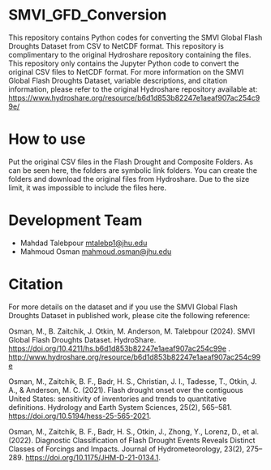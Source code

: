 # SMVI_GFD_Conversion
This repository contains Python codes for converting the SMVI Global Flash Droughts Dataset from CSV to NetCDF format. This repository is complimentary to the original Hydroshare repository containing the files. This repository only contains the Jupyter Python code to convert the original CSV files to NetCDF format. For more information on the SMVI Global Flash Droughts Dataset, variable descriptions, and citation information, please refer to the original Hydroshare repository available at: https://www.hydroshare.org/resource/b6d1d853b82247e1aeaf907ac254c99e/

# How to use
Put the original CSV files in the Flash Drought and Composite Folders. As can be seen here, the folders are symbolic link folders. You can create the folders and download the original files from Hydroshare. Due to the size limit, it was impossible to include the files here. 

# Development Team
* Mahdad Talebpour mtalebp1@jhu.edu
* Mahmoud Osman mahmoud.osman@jhu.edu

# Citation
For more details on the dataset and if you use the SMVI Global Flash Droughts Dataset in published work, please cite the following reference:

Osman, M., B. Zaitchik, J. Otkin, M. Anderson, M. Talebpour (2024). SMVI Global Flash Droughts Dataset. HydroShare. https://doi.org/10.4211/hs.b6d1d853b82247e1aeaf907ac254c99e . http://www.hydroshare.org/resource/b6d1d853b82247e1aeaf907ac254c99e

Osman, M., Zaitchik, B. F., Badr, H. S., Christian, J. I., Tadesse, T., Otkin, J. A., & Anderson, M. C. (2021). Flash drought onset over the contiguous United States: sensitivity of inventories and trends to quantitative definitions. Hydrology and Earth System Sciences, 25(2), 565–581. https://doi.org/10.5194/hess-25-565-2021. 

Osman, M., Zaitchik, B. F., Badr, H. S., Otkin, J., Zhong, Y., Lorenz, D., et al. (2022). Diagnostic Classification of Flash Drought Events Reveals Distinct Classes of Forcings and Impacts. Journal of Hydrometeorology, 23(2), 275–289. https://doi.org/10.1175/JHM-D-21-0134.1.
